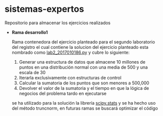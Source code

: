 # sistemas-expertos
Repositorio para almacenar los ejercicios realizados

- **Rama desarrollo1**

  Rama contenedora del ejercicio planteado para el segundo laboratorio del registro el cual contiene la solucion del ejercicio planteado
  esta nombrado como [lab2_2017010186.py](https://github.com/Dennisflores/sistemas-expertos/blob/desarrollo1/lab2_2017010186.py) y cubre lo siguiente:
  1. Generar una estructura de datos que almacene 10 millones de puntos en una distribución
normal con una media de 500 y una escala de 30
  2. Iterarla exclusivamente con estructuras de control
  3. Calcular la sumatoria de los puntos que son menores a 500,000
  4. Devolver el valor de la sumatoria y el tiempo en que la lógica de negocios del problema
tardo en ejecutarse
  
  se ha utilizado para la solución la librería [scipy.stats](https://docs.scipy.org/doc/scipy/reference/generated/scipy.stats.truncnorm.html) y se ha hecho uso del método truncnorm, en futuras ramas se buscará optimizar el código

